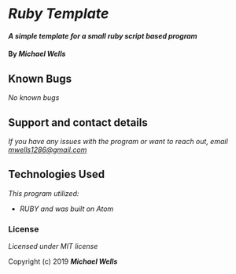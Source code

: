 # _Ruby Template_

#### _A simple template for a small ruby script based program_

#### By _**Michael Wells**_




## Known Bugs

_No known bugs_

## Support and contact details

_If you have any issues with the program or want to reach out, email [mwells1286@gmail.com](href="mailto:mwells1286@gmail.com")_

## Technologies Used

_This program utilized:_
* _RUBY_
_and was built on Atom_
### License

*Licensed under MIT license*

Copyright (c) 2019 **_Michael Wells_**
